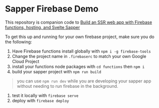 # Sapper Firebase Demo
This repository is companion code to
[Build an SSR web app with Firebase functions, hosting, and Svelte Sapper](https://blog.logrocket.com/build-an-ssr-web-app-with-firebase-functions-hosting-and-svelte-sapper/)

To get this up and running for your own firebase project, make sure you do the following:
1. Have Firebase functions install globally with `npm i -g firebase-tools`
1. Change the project name in `.firebaserc` to match your own Google Cloud Project
1. install your functions node packages with `cd functions` then `npm i`
1. build your sapper project with `npm run build` 
> you can use `npm run dev` while you are developing your sapper app without needing to run firebase in the background.
1. test it locally with `firebase serve`
1. deploy with `firebase deploy`


